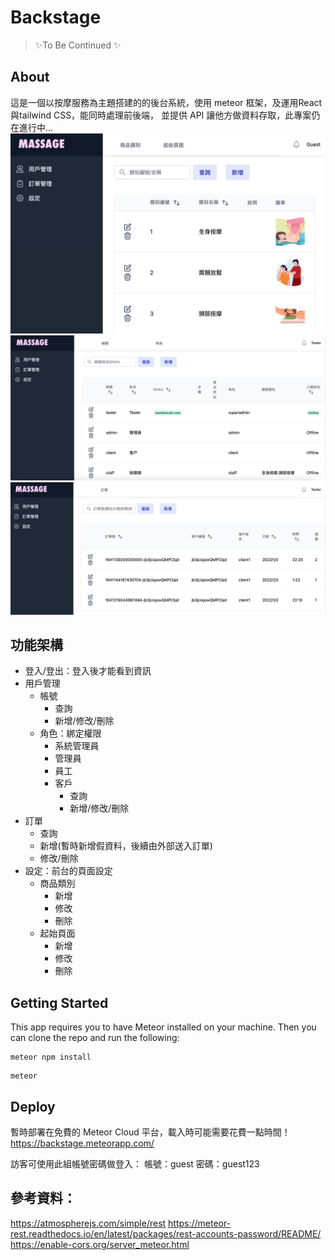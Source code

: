 # Backstage

> ✨To Be Continued ✨

## About

這是一個以按摩服務為主題搭建的的後台系統，使用 meteor 框架，及運用React與tailwind CSS，能同時處理前後端，
並提供 API 讓他方做資料存取，此專案仍在進行中...
![This is an image](public/images/readme_pic1.jpg)
![This is an image](public/images/readme_pic2.jpg)
![This is an image](public/images/readme_pic3.jpg)

## 功能架構

-   登入/登出：登入後才能看到資訊
-   用戶管理
    -   帳號
        -   查詢
        -   新增/修改/刪除
    -   角色：綁定權限
        -   系統管理員
        -   管理員
        -   員工
        -   客戶
            -   查詢
            -   新增/修改/刪除
-   訂單
    -   查詢
    -   新增(暫時新增假資料，後續由外部送入訂單)
    -   修改/刪除
-   設定：前台的頁面設定
    -   商品類別
        -   新增
        -   修改
        -   刪除
    -   起始頁面
        -   新增
        -   修改
        -   刪除

## Getting Started

This app requires you to have Meteor installed on your machine.
Then you can clone the repo and run the following:

```
meteor npm install
```

```
meteor
```

## Deploy

暫時部署在免費的 Meteor Cloud 平台，載入時可能需要花費一點時間！
https://backstage.meteorapp.com/

訪客可使用此組帳號密碼做登入：
帳號：guest
密碼：guest123

## 參考資料：

https://atmospherejs.com/simple/rest
https://meteor-rest.readthedocs.io/en/latest/packages/rest-accounts-password/README/
https://enable-cors.org/server_meteor.html
